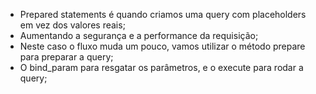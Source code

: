 * Prepared statements é quando criamos uma query com placeholders em vez dos valores reais;
* Aumentando a segurança e a performance da requisição;
* Neste caso o fluxo muda um pouco, vamos utilizar o método prepare para preparar a query;
* O bind_param para resgatar os parâmetros, e o execute para rodar a query;